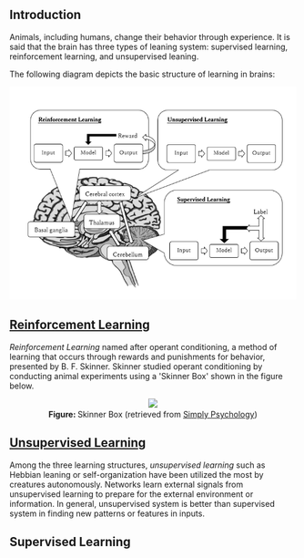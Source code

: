 ## Introduction
Animals, including humans, change their behavior through experience. It is said that the brain has three types of leaning system: supervised learning, reinforcement learning, and unsupervised leaning.

The following diagram depicts the basic structure of learning in brains:

<p align="center">
  <img src="/assets/Brain_DL.PNG"/>
</p>

## [Reinforcement Learning](/examples/reinforcement_learning)
*Reinforcement Learning* named after operant conditioning, a method of learning that occurs through rewards and punishments for behavior, presented by B. F. Skinner. Skinner studied operant conditioning by conducting animal experiments using a 'Skinner Box' shown in the figure below.

<p align="center">
  <img src="https://www.simplypsychology.org/skinner%20box.jpg"/>
  <br>
  <b> Figure: </b> Skinner Box (retrieved from <a href="https://www.simplypsychology.org/operant-conditioning.html">Simply Psychology</a>)
</p>



## [Unsupervised Learning](/examples/unsupervised_learning)
Among the three learning structures, *unsupervised learning* such as Hebbian leaning or self-organization have been utilized the  most by creatures autonomously. Networks learn external signals from unsupervised learning to prepare for the external environment or information. In general, unsupervised system is better than supervised system in finding new patterns or features in inputs.

## Supervised Learning 
